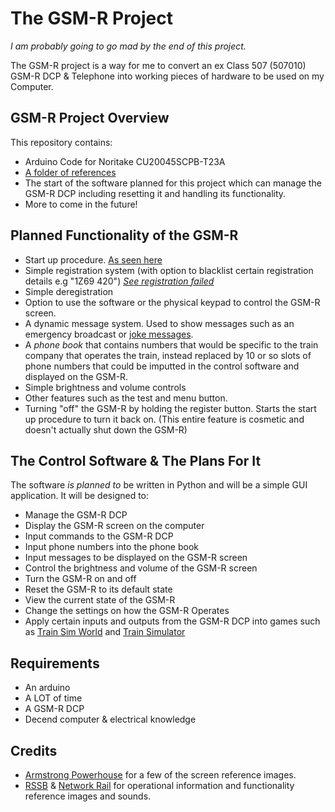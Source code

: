 # The GSM-R Project
*I am probably going to go mad by the end of this project.*

The GSM-R project is a way for me to convert an ex Class 507 (507010) GSM-R DCP & Telephone into working pieces of hardware to be used on my Computer.

## GSM-R Project Overview
This repository contains:
* Arduino Code for Noritake CU20045SCPB-T23A
* [A folder of references](https://github.com/SilverDevelopment/GSMR-Project/tree/master/References)
* The start of the software planned for this project which can manage the GSM-R DCP including resetting it and handling its functionality.
* More to come in the future!

## Planned Functionality of the GSM-R
* Start up procedure. [As seen here](https://github.com/SilverDevelopment/GSMR-Project/blob/master/References/Sequences/StartUp.png)
* Simple registration system (with option to blacklist certain registration details e.g "1Z69 420") [*See registration failed*](https://github.com/SilverDevelopment/GSMR-Project/blob/master/References/Photos/0W00-Registration-Failed.jpg)
* Simple deregistration
* Option to use the software or the physical keypad to control the GSM-R screen.
* A dynamic message system. Used to show messages such as an emergency broadcast or [joke messages](https://github.com/SilverDevelopment/GSMR-Project/blob/master/References/Jokes/Dominos.jpg).
* A *phone book* that contains numbers that would be specific to the train company that operates the train, instead replaced by 10 or so slots of phone numbers that could be imputted in the control software and displayed on the GSM-R.
* Simple brightness and volume controls
* Other features such as the test and menu button.
* Turning "off" the GSM-R by holding the register button. Starts the start up procedure to turn it back on. (This entire feature is cosmetic and doesn't actually shut down the GSM-R)

## The Control Software & The Plans For It
The software *is planned to* be written in Python and will be a simple GUI application. It will be designed to:
* Manage the GSM-R DCP
* Display the GSM-R screen on the computer
* Input commands to the GSM-R DCP
* Input phone numbers into the phone book
* Input messages to be displayed on the GSM-R screen
* Control the brightness and volume of the GSM-R screen
* Turn the GSM-R on and off
* Reset the GSM-R to its default state
* View the current state of the GSM-R
* Change the settings on how the GSM-R Operates
* Apply certain inputs and outputs from the GSM-R DCP into games such as [Train Sim World](https://trainsimworld.com/) and [Train Simulator](https://www.train-simulator.com/)

## Requirements
* An arduino
* A LOT of time
* A GSM-R DCP
* Decend computer & electrical knowledge


## Credits
* [Armstrong Powerhouse](https://www.armstrongpowerhouse.com/class_377_379_387_enhancement_pack) for a few of the screen reference images.
* [RSSB](https://www.rssb.co.uk/) & [Network Rail](https://www.networkrail.co.uk/running-the-railway/gsm-r-communicating-on-the-railway/gsm-r-for-drivers-and-signallers/#bulletins) for operational information and functionality reference images and sounds.